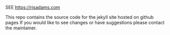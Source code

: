 SEE https://risadams.com

This repo contains the source code for the jekyll site hosted on github pages
If you would like to see changes or have suggestions please contact the maintainer.
